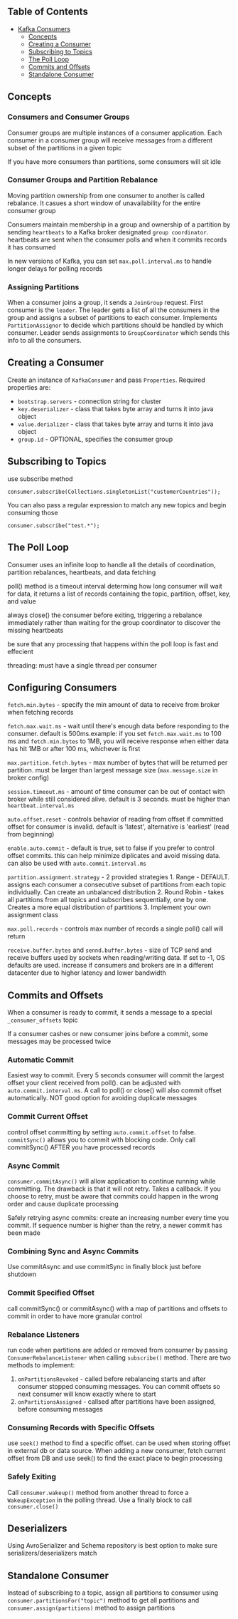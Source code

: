 ## Table of Contents
- [Kafka Consumers](#Kafka-Consumers)
  - [Concepts](#Concepts)
  - [Creating a Consumer](#creating-a-consumer)
  - [Subscribing to Topics](#subscribing-to-topics)
  - [The Poll Loop](#the-poll-loop)
  - [Commits and Offsets](#commits-and-offsets)
  - [Standalone Consumer](#standalone-consumer)

## Concepts

### Consumers and Consumer Groups

Consumer groups are multiple instances of a consumer application. Each consumer in a consumer group will receive messages from a different subset of the partitions in a given topic

If you have more consumers than partitions, some consumers will sit idle

### Consumer Groups and Partition Rebalance

Moving partition ownership from one consumer to another is called rebalance. It casues a short window of unavailability for the entire consumer group

Consumers maintain membership in a group and ownership of a partition by sending `heartbeats` to a Kafka broker designated `group coordinator`. heartbeats are sent when the consumer polls and when it commits records it has consumed

In new versions of Kafka, you can set `max.poll.interval.ms` to handle longer delays for polling records

### Assigning Partitions

When a consumer joins a group, it sends a `JoinGroup` request. First consumer is the `leader`. The leader gets a list of all the consumers in the group and assigns a subset of partitions to each consumer. Implements `PartitionAssignor` to decide which partitions should be handled by which consumer. Leader sends assignments to `GroupCoordinator` which sends this info to all the consumers.

## Creating a Consumer

Create an instance of `KafkaConsumer` and pass `Properties`. Required properties are:
- `bootstrap.servers` - connection string for cluster
- `key.deserializer` - class that takes byte array and turns it into java object
- `value.derializer` - class that takes byte array and turns it into java object
- `group.id` - OPTIONAL, specifies the consumer group

## Subscribing to Topics

use subscribe method
```
consumer.subscribe(Collections.singletonList("customerCountries"));
```

You can also pass a regular expression to match any new topics and begin consuming those
```
consumer.subscribe("test.*");
```

## The Poll Loop

Consumer uses an infinite loop to handle all the details of coordination, partition rebalances, heartbeats, and data fetching

poll() method is a timeout interval determing how long consumer will wait for data, it returns a list of records containing the topic, partition, offset, key, and value

always close() the consumer before exiting, triggering a rebalance immediately rather than waiting for the group coordinator to discover the missing heartbeats

be sure that any processing that happens within the poll loop is fast and effecient

threading: must have a single thread per consumer

## Configuring Consumers

`fetch.min.bytes` - specify the min amount of data to receive from broker when fetching records

`fetch.max.wait.ms` - wait until there's enough data before responding to the consumer. default is 500ms.example: if you set `fetch.max.wait.ms` to 100 ms and `fetch.min.bytes` to 1MB, you will receive response when either data has hit 1MB or after 100 ms, whichever is first

`max.partition.fetch.bytes` - max number of bytes that will be returned per partition. must be larger than largest message size (`max.message.size` in broker config)

`session.timeout.ms` - amount of time consumer can be out of contact with broker while still considered alive. default is 3 seconds. must be higher than `heartbeat.interval.ms`

`auto.offset.reset` - controls behavior of reading from offset if committed offset for consumer is invalid. default is 'latest', alternative is 'earliest' (read from beginning)

`enable.auto.commit` - default is true, set to false if you prefer to control offset commits. this can help minimize diplicates and avoid missing data. can also be used with `auto.commit.interval.ms`

`partition.assignment.strategy` - 2 provided strategies
    1. Range - DEFAULT. assigns each consumer a consecutive subset of partitions from each topic individually. Can create an unbalanced distribution
    2. Round Robin - takes all partitions from all topics and subscribes sequentially, one by one. Creates a more equal distribution of partitions
    3. Implement your own assignment class

`max.poll.records` - controls max number of records a single poll() call will return

`receive.buffer.bytes` and `sennd.buffer.bytes` - size of TCP send and receive buffers used by sockets when reading/writing data. If set to -1, OS defaults are used. increase if consumers and brokers are in a different datacenter due to higher latency and lower bandwidth

## Commits and Offsets

When a consumer is ready to commit, it sends a message to a special `_consumer_offsets` topic

If a consumer cashes or new consumer joins before a commit, some messages may be processed twice

### Automatic Commit

Easiest way to commit. Every 5 seconds consumer will commit the largest offset your client received from poll(). can be adjusted with `auto.commit.interval.ms`. A call to poll() or close() will also commit offset automatically. NOT good option for avoiding duplicate messages

### Commit Current Offset

control offset committing by setting `auto.commit.offset` to false. `commitSync()` allows you to commit with blocking code. Only call commitSync() AFTER you have processed records

### Async Commit

`consumer.commitAsync()` will allow application to continue running while committing. The drawback is that it will not retry. Takes a callback. If you choose to retry, must be aware that commits could happen in the wrong order and cause duplicate processing

Safely retrying async commits: create an increasing number every time you commit. If sequence number is higher than the retry, a newer commit has been made

### Combining Sync and Async Commits

Use commitAsync and use commitSync in finally block just before shutdown

### Commit Specified Offset

call commitSync() or commitAsync() with a map of partitions and offsets to commit in order to have more granular control

### Rebalance Listeners

run code when partitions are added or removed from consumer by passing `ConsumerRebalanceListener` when calling `subscribe()` method. There are two methods to implement:
1. `onPartitionsRevoked` - called before rebalancing starts and after consumer stopped consuming messages. You can commit offsets so next consumer will know exactly where to start
2. `onPartitionsAssigned` - callsed after partitions have been assigned, before consuming messages

### Consuming Records with Specific Offsets

use `seek()` method to find a specific offset. can be used when storing offset in external db or data source. When adding a new consumer, fetch current offset from DB and use seek() to find the exact place to begin processing

### Safely Exiting

Call `consumer.wakeup()` method from another thread to force a `WakeupException` in the polling thread. Use a finally block to call `consumer.close()`

## Deserializers

Using AvroSerializer and Schema repository is best option to make sure serializers/deserializers match

## Standalone Consumer

Instead of subscribing to a topic, assign all partitions to consumer using `consumer.partitionsFor("topic")` method to get all partitions and `consumer.assign(partitions)` method to assign partitions

